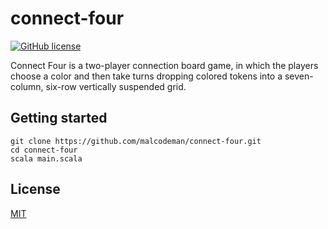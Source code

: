 # connect-four

[![GitHub license](https://img.shields.io/badge/license-MIT-blue.svg)](https://github.com/malcodeman/connect-four/blob/master/LICENSE)

Connect Four is a two-player connection board game, in which the players choose a color and then take turns dropping colored tokens into a seven-column, six-row vertically suspended grid.

## Getting started

```
git clone https://github.com/malcodeman/connect-four.git
cd connect-four
scala main.scala
```

## License

[MIT](./LICENSE)
